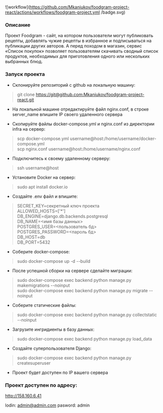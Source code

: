 ![workflow](https://github.com/Mkaniukov/foodgram-project-react/actions/workflows/foodgram-project.yml
/badge.svg)

### Описание
Проект Foodgram - сайт, на котором пользователи могут публиковать рецепты, добавлять чужие рецепты в избранное и подписываться на публикации других авторов. А перед походом в магазин, сервис «Список покупок» позволяет пользователям скачивать сводный список продуктов, необходимых для приготовления одного или нескольких выбранных блюд.

### Запуск проекта
* Склонируйте репозиторий с github на локальную машину:
> git clone <https://git@github.com:Mkaniukov/foodgram-project-react.git>

* На локальной машине отредактируйте файл nginx.conf, в строке server_name впишите IP своего удаленного сервера 

* Скопируйте файлы docker-compose.yml и nginx.conf из директории infra на сервер:
>scp docker-compose.yml username@host:/home/username/docker-compose.yml  
scp nginx.conf username@host:/home/username/nginx.conf

* Подключитесь к своему удаленному серверу:
> ssh username@host

* Установите Docker на сервер:
> sudo apt install docker.io 

* Cоздайте .env файл и впишите:
>SECRET_KEY=cекретный ключ проекта  
ALLOWED_HOSTS=['*']  
DB_ENGINE=django.db.backends.postgresql  
DB_NAME=<имя базы данных>  
POSTGRES_USER=<пользователь бд>  
POSTGRES_PASSWORD=<пароль бд>   
DB_HOST=db  
DB_PORT=5432   
 
* Соберите docker-compose:
> sudo docker-compose up -d --build

* После успешной сборки на сервере сделайте миграции:
>sudo docker-compose exec backend python manage.py makemigrations --noinput  
> sudo docker-compose exec backend python manage.py migrate --noinput
* Соберите статические файлы:
> sudo docker-compose exec backend python manage.py collectstatic --noinput
* Загрузите ингридиенты в базу данных:
> sudo docker-compose exec backend python manage.py load_data
* Создайте суперпользователя Django:
>sudo docker-compose exec backend python manage.py createsuperuser
* Проект будет доступен по IP вашего сервера

### Проект доступен по адресу:
http://158.160.6.41

lodin: admin@admin.com
pasword: admin
